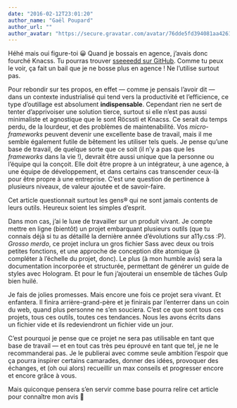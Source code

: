 ```yaml
---
date: "2016-02-12T23:01:20"
author_name: "Gaël Poupard"
author_url: ""
author_avatar: "https://secure.gravatar.com/avatar/76dde5fd394081aa4261802372fe2e33?s=48&d=mm&r=g"
---
```

Héhé mais oui figure-toi 😀 Quand je bossais en agence, j’avais donc fourché Knacss. Tu pourras trouver [sseeeedd sur GitHub](https://github.com/ffoodd/sseeeedd). Comme tu peux le voir, ça fait un bail que je ne bosse plus en agence&nbsp;! Ne l’utilise surtout pas.

Pour rebondir sur tes propos, en effet —&nbsp;comme je pensais l’avoir dit&nbsp;— dans un contexte industrialisé qui tend vers la productivité et l’efficience, ce type d’outillage est absolument **indispensable**. Cependant rien ne sert de tenter d’apprivoiser une solution tierce, surtout si elle n’est pas aussi minimaliste et agnostique que le sont Röcssti et Knacss. Ce serait du temps perdu, de la lourdeur, et des problèmes de maintenabilité. Vos _micro-frameworks_ peuvent devenir une excellente base de travail, mais il me semble également futile de bêtement les utiliser tels quels. Je pense qu’une base de travail, de quelque sorte que ce soit (il n’y a pas que les _frameworks_ dans la vie&nbsp;!), devrait être aussi unique que la personne ou l’équipe qui la conçoit. Elle doit être propre à un intégrateur, à une agence, à une équipe de développement, et dans certains cas transcender ceux-là pour être propre à une entreprise. C’est une question de pertinence à plusieurs niveaux, de valeur ajoutée et de savoir-faire.

Cet article questionnait surtout les gens® qui ne sont jamais contents de leurs outils. Heureux soient les simples d’esprit.

Dans mon cas, j’ai le luxe de travailler sur un produit vivant. Je compte mettre en ligne (bientôt) un projet embarquant plusieurs outils (que tu connais déjà si tu as détaillé la dernière année d’évolutions sur a11y.css :P). _Grosso merdo_, ce projet inclura un gros fichier Sass avec deux ou trois petites fonctions, et une approche de conception dite atomique (à compléter à l’échelle du projet, donc). Le plus (à mon humble avis) sera la documentation incorporée et structurée, permettant de générer un guide de styles avec Hologram. Et pour le fun j’ajouterai un ensemble de tâches Gulp bien huilé.

Je fais de jolies promesses. Mais encore une fois ce projet sera vivant. Et enfantera. Il finira arrière-grand-père et je finirais par l’enterrer dans un coin du web, quand plus personne ne s’en souciera. C’est ce que sont tous ces projets, tous ces outils, toutes ces tendances. Nous les avons écrits dans un fichier vide et ils redeviendront un fichier vide un jour.

C’est pourquoi je pense que ce projet ne sera pas utilisable en tant que base de travail —&nbsp;et en tout cas très peu éprouvé en tant que tel, je ne le recommanderai pas. Je le publierai avec comme seule ambition l’espoir que ça pourra inspirer certains camarades, donner des idées, provoquer des échanges, et (oh oui alors) recueillir un max conseils et progresser encore et encore grâce à vous.

Mais quiconque pensera s’en servir comme base pourra relire cet article pour connaître mon avis 🙂